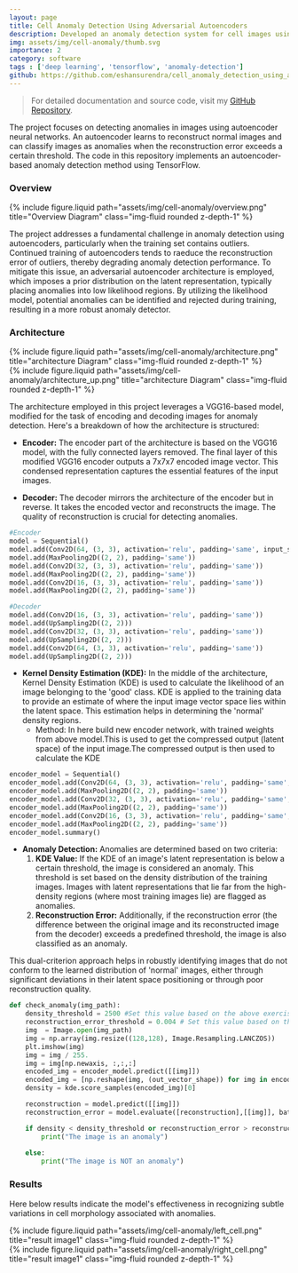 ```yaml
---
layout: page
title: Cell Anomaly Detection Using Adversarial Autoencoders
description: Developed an anomaly detection system for cell images using adversarial autoencoders, inspired by the paper "Robust Anomaly Detection in Images using Adversarial Autoencoders" by Laura Beggel, Michael Pfeiffer, and Bernd Bischl.
img: assets/img/cell-anomaly/thumb.svg
importance: 2
category: software
tags : ['deep learning', 'tensorflow', 'anomaly-detection']
github: https://github.com/eshansurendra/cell_anomaly_detection_using_autoencoders
---
```


> For detailed documentation and source code, visit my [GitHub Repository](https://github.com/eshansurendra/cell_anomaly_detection_using_autoencoders).

The project focuses on detecting anomalies in images using autoencoder neural networks. An autoencoder learns to reconstruct normal images and can classify images as anomalies when the reconstruction error exceeds a certain threshold. The code in this repository implements an autoencoder-based anomaly detection method using TensorFlow.

### Overview

<div class="row">
    <div class="col-sm mt-3 mt-md-0">
        {% include figure.liquid path="assets/img/cell-anomaly/overview.png" title="Overview Diagram" class="img-fluid rounded z-depth-1" %}
    </div>
</div>

The project addresses a fundamental challenge in anomaly detection using autoencoders, particularly when the training set contains outliers. Continued training of autoencoders tends to raeduce the reconstruction error of outliers, thereby degrading anomaly detection performance. To mitigate this issue, an adversarial autoencoder architecture is employed, which imposes a prior distribution on the latent representation, typically placing anomalies into low likelihood regions. By utilizing the likelihood model, potential anomalies can be identified and rejected during training, resulting in a more robust anomaly detector.

### Architecture

<div class="row">
    <div class="col-sm-6 mt-3 mt-md-0">
        {% include figure.liquid path="assets/img/cell-anomaly/architecture.png" title="architecture Diagram" class="img-fluid rounded z-depth-1" %}
    </div>
</div>

<div class="row">
    <div class="col-sm-6 mt-3 mt-md-0">
        {% include figure.liquid path="assets/img/cell-anomaly/architecture_up.png" title="architecture Diagram" class="img-fluid rounded z-depth-1" %}
    </div>
</div>


The architecture employed in this project leverages a VGG16-based model, modified for the task of encoding and decoding images for anomaly detection. Here's a breakdown of how the architecture is structured:

- **Encoder:** The encoder part of the architecture is based on the VGG16 model, with the fully connected layers removed. The final layer of this modified VGG16 encoder outputs a 7x7x7 encoded image vector. This condensed representation captures the essential features of the input images.

- **Decoder:** The decoder mirrors the architecture of the encoder but in reverse. It takes the encoded vector and reconstructs the image. The quality of reconstruction is crucial for detecting anomalies.

```python
#Encoder
model = Sequential()
model.add(Conv2D(64, (3, 3), activation='relu', padding='same', input_shape=(SIZE, SIZE, 3)))
model.add(MaxPooling2D((2, 2), padding='same'))
model.add(Conv2D(32, (3, 3), activation='relu', padding='same'))
model.add(MaxPooling2D((2, 2), padding='same'))
model.add(Conv2D(16, (3, 3), activation='relu', padding='same'))
model.add(MaxPooling2D((2, 2), padding='same'))
```
```python
#Decoder
model.add(Conv2D(16, (3, 3), activation='relu', padding='same'))
model.add(UpSampling2D((2, 2)))
model.add(Conv2D(32, (3, 3), activation='relu', padding='same'))
model.add(UpSampling2D((2, 2)))
model.add(Conv2D(64, (3, 3), activation='relu', padding='same'))
model.add(UpSampling2D((2, 2)))
```
  
- **Kernel Density Estimation (KDE):** In the middle of the architecture, Kernel Density Estimation (KDE) is used to calculate the likelihood of an image belonging to the 'good' class. KDE is applied to the training data to provide an estimate of where the input image vector space lies within the latent space. This estimation helps in determining the 'normal' density regions.
  - Method: In here build new encoder network, with trained weights from above model.This is used to get the compressed output (latent space) of the input image.The compressed output is then used to calculate the KDE

```python
encoder_model = Sequential()
encoder_model.add(Conv2D(64, (3, 3), activation='relu', padding='same', input_shape=(SIZE, SIZE, 3), weights=model.layers[0].get_weights()) )
encoder_model.add(MaxPooling2D((2, 2), padding='same'))
encoder_model.add(Conv2D(32, (3, 3), activation='relu', padding='same', weights=model.layers[2].get_weights()))
encoder_model.add(MaxPooling2D((2, 2), padding='same'))
encoder_model.add(Conv2D(16, (3, 3), activation='relu', padding='same', weights=model.layers[4].get_weights()))
encoder_model.add(MaxPooling2D((2, 2), padding='same'))
encoder_model.summary()
```



- **Anomaly Detection:** Anomalies are determined based on two criteria:
  1. **KDE Value:** If the KDE of an image's latent representation is below a certain threshold, the image is considered an anomaly. This threshold is set based on the density distribution of the training images. Images with latent representations that lie far from the high-density regions (where most training images lie) are flagged as anomalies.
  2. **Reconstruction Error:** Additionally, if the reconstruction error (the difference between the original image and its reconstructed image from the decoder) exceeds a predefined threshold, the image is also classified as an anomaly.

This dual-criterion approach helps in robustly identifying images that do not conform to the learned distribution of 'normal' images, either through significant deviations in their latent space positioning or through poor reconstruction quality.

```python
def check_anomaly(img_path):
    density_threshold = 2500 #Set this value based on the above exercise
    reconstruction_error_threshold = 0.004 # Set this value based on the above exercise
    img  = Image.open(img_path)
    img = np.array(img.resize((128,128), Image.Resampling.LANCZOS))
    plt.imshow(img)
    img = img / 255.
    img = img[np.newaxis, :,:,:]
    encoded_img = encoder_model.predict([[img]]) 
    encoded_img = [np.reshape(img, (out_vector_shape)) for img in encoded_img] 
    density = kde.score_samples(encoded_img)[0] 

    reconstruction = model.predict([[img]])
    reconstruction_error = model.evaluate([reconstruction],[[img]], batch_size = 1)[0]

    if density < density_threshold or reconstruction_error > reconstruction_error_threshold:
        print("The image is an anomaly")
        
    else:
        print("The image is NOT an anomaly")
```

### Results

Here below results indicate the model's effectiveness in recognizing subtle variations in cell morphology associated with anomalies.

<div class="row justify-content-sm-center">
    <div class="col-sm-6 mt-3 mt-md-0">
        {% include figure.liquid path="assets/img/cell-anomaly/left_cell.png" title="result image1" class="img-fluid rounded z-depth-1" %}
    </div>
    <div class="col-sm-6 mt-3 mt-md-0">
        {% include figure.liquid path="assets/img/cell-anomaly/right_cell.png" title="result image1" class="img-fluid rounded z-depth-1" %}
    </div>
</div>





